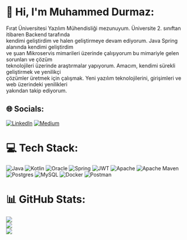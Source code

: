 # 💫 Hi, I'm Muhammed Durmaz:
Fırat Üniversitesi Yazılım Mühendisliği mezunuyum. Üniversite 2. sınıftan itibaren Backend tarafında<br>kendimi geliştirdim ve halen geliştirmeye devam ediyorum. Java Spring alanında kendimi geliştirdim <br>ve şuan Mikroservis mimarileri üzerinde çalışıyorum bu mimariyle gelen sorunları ve çözüm <br>teknolojileri üzerinde araştırmalar yapıyorum. Amacım, kendimi sürekli geliştirmek ve yenilikçi <br>çözümler üretmek için çalışmak. Yeni yazılım teknolojilerini, girişimleri ve web üzerindeki yenilikleri<br>yakından takip ediyorum.<br>


## 🌐 Socials:
[![LinkedIn](https://img.shields.io/badge/LinkedIn-%230077B5.svg?logo=linkedin&logoColor=white)](https://linkedin.com/in/muhammeddurmaz) [![Medium](https://img.shields.io/badge/Medium-12100E?logo=medium&logoColor=white)](https://medium.com/@muhammedd) 

# 💻 Tech Stack:
![Java](https://img.shields.io/badge/java-%23ED8B00.svg?style=for-the-badge&logo=java&logoColor=white) ![Kotlin](https://img.shields.io/badge/kotlin-%230095D5.svg?style=for-the-badge&logo=kotlin&logoColor=white) ![Oracle](https://img.shields.io/badge/Oracle-F80000?style=for-the-badge&logo=oracle&logoColor=white) ![Spring](https://img.shields.io/badge/spring-%236DB33F.svg?style=for-the-badge&logo=spring&logoColor=white) ![JWT](https://img.shields.io/badge/JWT-black?style=for-the-badge&logo=JSON%20web%20tokens) ![Apache](https://img.shields.io/badge/apache-%23D42029.svg?style=for-the-badge&logo=apache&logoColor=white) ![Apache Maven](https://img.shields.io/badge/Apache%20Maven-C71A36?style=for-the-badge&logo=Apache%20Maven&logoColor=white) ![Postgres](https://img.shields.io/badge/postgres-%23316192.svg?style=for-the-badge&logo=postgresql&logoColor=white) ![MySQL](https://img.shields.io/badge/mysql-%2300f.svg?style=for-the-badge&logo=mysql&logoColor=white) ![Docker](https://img.shields.io/badge/docker-%230db7ed.svg?style=for-the-badge&logo=docker&logoColor=white) ![Postman](https://img.shields.io/badge/Postman-FF6C37?style=for-the-badge&logo=postman&logoColor=white)
# 📊 GitHub Stats:
![](https://github-readme-stats.vercel.app/api?username=muhammeddurmaz&theme=dark&hide_border=false&include_all_commits=false&count_private=false)<br/>
![](https://github-readme-streak-stats.herokuapp.com/?user=muhammeddurmaz&theme=dark&hide_border=false)<br/>
![](https://github-readme-stats.vercel.app/api/top-langs/?username=muhammeddurmaz&theme=dark&hide_border=false&include_all_commits=false&count_private=false&layout=compact)

<!-- Proudly created with GPRM ( https://gprm.itsvg.in ) -->
